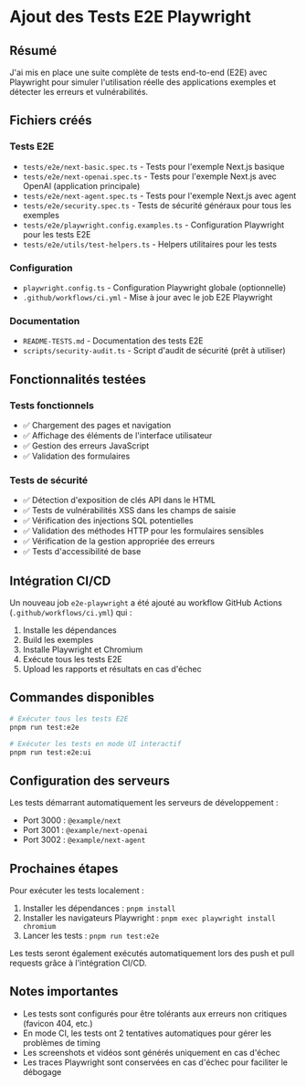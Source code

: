 # Ajout des Tests E2E Playwright

## Résumé

J'ai mis en place une suite complète de tests end-to-end (E2E) avec Playwright pour simuler l'utilisation réelle des applications exemples et détecter les erreurs et vulnérabilités.

## Fichiers créés

### Tests E2E
- `tests/e2e/next-basic.spec.ts` - Tests pour l'exemple Next.js basique
- `tests/e2e/next-openai.spec.ts` - Tests pour l'exemple Next.js avec OpenAI (application principale)
- `tests/e2e/next-agent.spec.ts` - Tests pour l'exemple Next.js avec agent
- `tests/e2e/security.spec.ts` - Tests de sécurité généraux pour tous les exemples
- `tests/e2e/playwright.config.examples.ts` - Configuration Playwright pour les tests E2E
- `tests/e2e/utils/test-helpers.ts` - Helpers utilitaires pour les tests

### Configuration
- `playwright.config.ts` - Configuration Playwright globale (optionnelle)
- `.github/workflows/ci.yml` - Mise à jour avec le job E2E Playwright

### Documentation
- `README-TESTS.md` - Documentation des tests E2E
- `scripts/security-audit.ts` - Script d'audit de sécurité (prêt à utiliser)

## Fonctionnalités testées

### Tests fonctionnels
- ✅ Chargement des pages et navigation
- ✅ Affichage des éléments de l'interface utilisateur
- ✅ Gestion des erreurs JavaScript
- ✅ Validation des formulaires

### Tests de sécurité
- ✅ Détection d'exposition de clés API dans le HTML
- ✅ Tests de vulnérabilités XSS dans les champs de saisie
- ✅ Vérification des injections SQL potentielles
- ✅ Validation des méthodes HTTP pour les formulaires sensibles
- ✅ Vérification de la gestion appropriée des erreurs
- ✅ Tests d'accessibilité de base

## Intégration CI/CD

Un nouveau job `e2e-playwright` a été ajouté au workflow GitHub Actions (`.github/workflows/ci.yml`) qui :
1. Installe les dépendances
2. Build les exemples
3. Installe Playwright et Chromium
4. Exécute tous les tests E2E
5. Upload les rapports et résultats en cas d'échec

## Commandes disponibles

```bash
# Exécuter tous les tests E2E
pnpm run test:e2e

# Exécuter les tests en mode UI interactif
pnpm run test:e2e:ui
```

## Configuration des serveurs

Les tests démarrant automatiquement les serveurs de développement :
- Port 3000 : `@example/next`
- Port 3001 : `@example/next-openai`
- Port 3002 : `@example/next-agent`

## Prochaines étapes

Pour exécuter les tests localement :
1. Installer les dépendances : `pnpm install`
2. Installer les navigateurs Playwright : `pnpm exec playwright install chromium`
3. Lancer les tests : `pnpm run test:e2e`

Les tests seront également exécutés automatiquement lors des push et pull requests grâce à l'intégration CI/CD.

## Notes importantes

- Les tests sont configurés pour être tolérants aux erreurs non critiques (favicon 404, etc.)
- En mode CI, les tests ont 2 tentatives automatiques pour gérer les problèmes de timing
- Les screenshots et vidéos sont générés uniquement en cas d'échec
- Les traces Playwright sont conservées en cas d'échec pour faciliter le débogage

